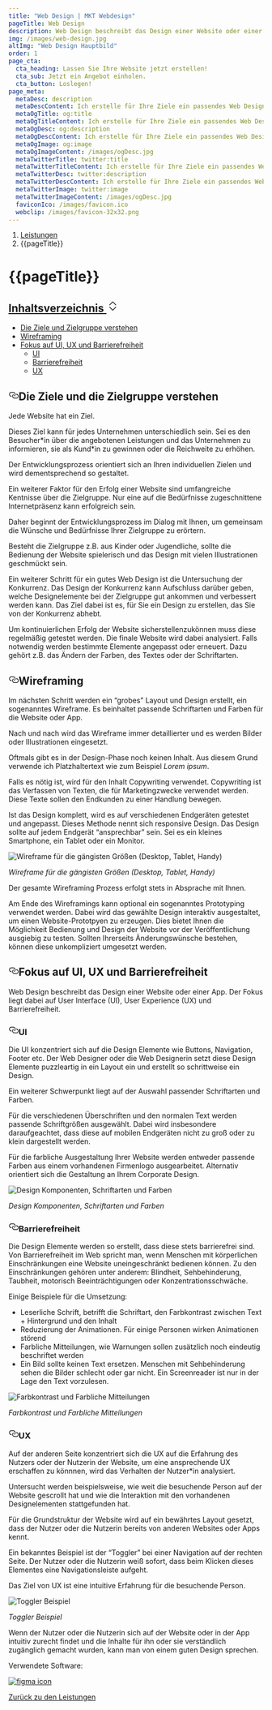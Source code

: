 ```yaml
---
title: "Web Design | MKT Webdesign"
pageTitle: Web Design
description: Web Design beschreibt das Design einer Website oder einer App. Der Fokus liegt dabei auf UI, UX und Barrierefreiheit.
img: /images/web-design.jpg
altImg: "Web Design Hauptbild"
order: 1
page_cta:
  cta_heading: Lassen Sie Ihre Website jetzt erstellen!
  cta_sub: Jetzt ein Angebot einholen.
  cta_button: Loslegen!
page_meta:
  metaDesc: description
  metaDescContent: Ich erstelle für Ihre Ziele ein passendes Web Design. Dabei ist das Design für alle Bildschirmgrößen optimiert. Der Fokus liegt stets bei UI, UX und Barrierefreiheit
  metaOgTitle: og:title
  metaOgTitleContent: Ich erstelle für Ihre Ziele ein passendes Web Design. Dabei ist das Design für alle Bildschirmgrößen optimiert. Der Fokus liegt stets bei UI, UX und Barrierefreiheit
  metaOgDesc: og:description
  metaOgDescContent: Ich erstelle für Ihre Ziele ein passendes Web Design. Dabei ist das Design für alle Bildschirmgrößen optimiert. Der Fokus liegt stets bei UI, UX und Barrierefreiheit
  metaOgImage: og:image
  metaOgImageContent: /images/ogDesc.jpg
  metaTwitterTitle: twitter:title
  metaTwitterTitleContent: Ich erstelle für Ihre Ziele ein passendes Web Design. Dabei ist das Design für alle Bildschirmgrößen optimiert. Der Fokus liegt stets bei UI, UX und Barrierefreiheit
  metaTwitterDesc: twitter:description
  metaTwitterDescContent: Ich erstelle für Ihre Ziele ein passendes Web Design. Dabei ist das Design für alle Bildschirmgrößen optimiert. Der Fokus liegt stets bei UI, UX und Barrierefreiheit
  metaTwitterImage: twitter:image
  metaTwitterImageContent: /images/ogDesc.jpg
  faviconIco: /images/favicon.ico
  webclip: /images/favicon-32x32.png
---
```


<nav aria-label="breadcrumb">
  <ol class="breadcrumb">
    <li class="breadcrumb-item"><a href="/leistungen">Leistungen</a></li>
    <li class="breadcrumb-item active" aria-current="page">{{pageTitle}}</li>
  </ol>
</nav>

<h1 class="heading-1 | text-primary | routeSkipHeading">
 <a
      href="#global-nav"
      id="skip-main"
      class="routeSkipLink"
      aria-label="Skip to global navigation"
    ></a>
{{pageTitle}}</h1>

<div class="toc">
  <div class="card">
    <div class="card-body">
            <h2><a class="" data-bs-toggle="collapse" href="#collapseTOC" role="button" aria-expanded="false" aria-controls="collapseTOC">Inhaltsverzeichnis 
        <svg xmlns="http://www.w3.org/2000/svg" aria-hidden="true" width="24" height="24" fill="currentColor" class="bi bi-chevron-expand" viewBox="0 0 16 16"><path fill-rule="evenodd" d="M3.646 9.146a.5.5 0 0 1 .708 0L8 12.793l3.646-3.647a.5.5 0 0 1 .708.708l-4 4a.5.5 0 0 1-.708 0l-4-4a.5.5 0 0 1 0-.708zm0-2.292a.5.5 0 0 0 .708 0L8 3.207l3.646 3.647a.5.5 0 0 0 .708-.708l-4-4a.5.5 0 0 0-.708 0l-4 4a.5.5 0 0 0 0 .708z"/></svg></a></h2>
      <ul class="collapse" id="collapseTOC">
      <li><a href="#die-ziele-und-die-zielgruppe-verstehen">Die Ziele und Zielgruppe verstehen</a></li>
      <li><a href="#wireframing">Wireframing</a></li>
        <li><a href="#fokus-auf-ui-ux-und-barrierefreiheit">Fokus auf UI, UX und Barrierefreiheit</a>
      <ul>
      <li><a href="#ui">UI</a></li>
      <li><a href="#barrierefreiheit">Barrierefreiheit</a></li>
      <li><a href="#ux">UX</a></li>
      </ul>
      </li>
      </ul>
    </div>
  </div>
</div>

<h2 style="position: relative;" id="die-ziele-und-die-zielgruppe-verstehen"><a href="#die-ziele-und-die-zielgruppe-verstehen" aria-label="Die Zielge und die Zielgruppe verstehen Permalink" class="blog-header-link before"><svg aria-hidden="true" focusable="false" height="20" version="1.1" viewbox="0 0 16 16" width="20"><path fill-rule="evenodd" d="M4 9h1v1H4c-1.5 0-3-1.69-3-3.5S2.55 3 4 3h4c1.45 0 3 1.69 3 3.5 0 1.41-.91 2.72-2 3.25V8.59c.58-.45 1-1.27 1-2.09C10 5.22 8.98 4 8 4H4c-.98 0-2 1.22-2 2.5S3 9 4 9zm9-3h-1v1h1c1 0 2 1.22 2 2.5S13.98 12 13 12H9c-.98 0-2-1.22-2-2.5 0-.83.42-1.64 1-2.09V6.25c-1.09.53-2 1.84-2 3.25C6 11.31 7.55 13 9 13h4c1.45 0 3-1.69 3-3.5S14.5 6 13 6z"></path></svg></a>Die Ziele und die Zielgruppe verstehen</h2>

Jede Website hat ein Ziel.

<p>Dieses Ziel kann für jedes Unternehmen unterschiedlich sein. Sei es den Besucher*in über die angebotenen Leistungen und das Unternehmen zu informieren, sie als Kund*in zu gewinnen oder die Reichweite zu erhöhen.</p>

Der Entwicklungsprozess orientiert sich an Ihren individuellen Zielen und wird dementsprechend so gestaltet.

Ein weiterer Faktor für den Erfolg einer Website sind umfangreiche Kentnisse über die Zielgruppe. Nur eine auf die Bedürfnisse zugeschnittene Internetpräsenz kann erfolgreich sein.

Daher beginnt der Entwicklungsprozess im Dialog mit Ihnen, um gemeinsam die Wünsche und Bedürfnisse Ihrer Zielgruppe zu erörtern.

Besteht die Zielgruppe z.B. aus Kinder oder Jugendliche, sollte die Bedienung der Website spielerisch und das Design mit vielen Illustrationen geschmückt sein.

Ein weiterer Schritt für ein gutes Web Design ist die Untersuchung der Konkurrenz. Das Design der Konkurrenz kann Aufschluss darüber geben, welche Designelemente bei der Zielgruppe gut ankommen und verbessert werden kann. Das Ziel dabei ist es, für Sie ein Design zu erstellen, das Sie von der Konkurrenz abhebt.

Um kontinuierlichen Erfolg der Website sicherstellenzukönnen muss diese regelmäßig getestet werden. Die finale Website wird dabei analysiert. Falls notwendig werden bestimmte Elemente angepasst oder erneuert. Dazu gehört z.B. das Ändern der Farben, des Textes oder der Schriftarten.

<h2 style="position: relative;" id="wireframing"><a href="#wireframing" aria-label="Wireframing Permalink" class="blog-header-link before"><svg aria-hidden="true" focusable="false" height="20" version="1.1" viewbox="0 0 16 16" width="20"><path fill-rule="evenodd" d="M4 9h1v1H4c-1.5 0-3-1.69-3-3.5S2.55 3 4 3h4c1.45 0 3 1.69 3 3.5 0 1.41-.91 2.72-2 3.25V8.59c.58-.45 1-1.27 1-2.09C10 5.22 8.98 4 8 4H4c-.98 0-2 1.22-2 2.5S3 9 4 9zm9-3h-1v1h1c1 0 2 1.22 2 2.5S13.98 12 13 12H9c-.98 0-2-1.22-2-2.5 0-.83.42-1.64 1-2.09V6.25c-1.09.53-2 1.84-2 3.25C6 11.31 7.55 13 9 13h4c1.45 0 3-1.69 3-3.5S14.5 6 13 6z"></path></svg></a>Wireframing</h2>

Im nächsten Schritt werden ein “grobes” Layout und Design erstellt, ein sogenanntes Wireframe. Es beinhaltet passende Schriftarten und Farben für die Website oder App.

Nach und nach wird das Wireframe immer detaillierter und es werden Bilder oder Illustrationen eingesetzt.

Oftmals gibt es in der Design-Phase noch keinen Inhalt. Aus diesem Grund verwende ich Platzhaltertext wie zum Beispiel _Lorem ipsum_.

Falls es nötig ist, wird für den Inhalt Copywriting verwendet. Copywriting ist das Verfassen von Texten, die für Marketingzwecke verwendet werden. Diese Texte sollen den Endkunden zu einer Handlung bewegen.

Ist das Design komplett, wird es auf verschiedenen Endgeräten getestet und angepasst. Dieses Methode nennt sich responsive Design. Das Design sollte auf jedem Endgerät “ansprechbar” sein. Sei es ein kleines Smartphone, ein Tablet oder ein Monitor.

![Wireframe für die gängisten Größen (Desktop, Tablet, Handy)](/images/wireframe-beispiel.jpg)

_Wireframe für die gängisten Größen (Desktop, Tablet, Handy)_

Der gesamte Wireframing Prozess erfolgt stets in Absprache mit Ihnen.

Am Ende des Wireframings kann optional ein sogenanntes Prototyping verwendet werden. Dabei wird das gewählte Design interaktiv ausgestaltet, um einen Website-Prototpyen zu erzeugen. Dies bietet Ihnen die Möglichkeit Bedienung und Design der Website vor der Veröffentlichung ausgiebig zu testen. Sollten Ihrerseits Änderungswünsche bestehen, können diese unkompliziert umgesetzt werden.

<h2 style="position: relative;" id="fokus-auf-ui-ux-und-barrierefreiheit"><a href="#fokus-auf-ui-ux-und-barrierefreiheit" aria-label="Fokus auf UI, UX und Barrierefreiheit Permalink" class="blog-header-link before"><svg aria-hidden="true" focusable="false" height="20" version="1.1" viewbox="0 0 16 16" width="20"><path fill-rule="evenodd" d="M4 9h1v1H4c-1.5 0-3-1.69-3-3.5S2.55 3 4 3h4c1.45 0 3 1.69 3 3.5 0 1.41-.91 2.72-2 3.25V8.59c.58-.45 1-1.27 1-2.09C10 5.22 8.98 4 8 4H4c-.98 0-2 1.22-2 2.5S3 9 4 9zm9-3h-1v1h1c1 0 2 1.22 2 2.5S13.98 12 13 12H9c-.98 0-2-1.22-2-2.5 0-.83.42-1.64 1-2.09V6.25c-1.09.53-2 1.84-2 3.25C6 11.31 7.55 13 9 13h4c1.45 0 3-1.69 3-3.5S14.5 6 13 6z"></path></svg></a>Fokus auf UI, UX und Barrierefreiheit</h2>

Web Design beschreibt das Design einer Website oder einer App. Der Fokus liegt dabei auf User Interface (UI), User Experience (UX) und Barrierefreiheit.

<h3 style="position: relative;" id="ui"><a href="#ui" aria-label="UI Permalink" class="blog-header-link before"><svg aria-hidden="true" focusable="false" height="20" version="1.1" viewbox="0 0 16 16" width="20"><path fill-rule="evenodd" d="M4 9h1v1H4c-1.5 0-3-1.69-3-3.5S2.55 3 4 3h4c1.45 0 3 1.69 3 3.5 0 1.41-.91 2.72-2 3.25V8.59c.58-.45 1-1.27 1-2.09C10 5.22 8.98 4 8 4H4c-.98 0-2 1.22-2 2.5S3 9 4 9zm9-3h-1v1h1c1 0 2 1.22 2 2.5S13.98 12 13 12H9c-.98 0-2-1.22-2-2.5 0-.83.42-1.64 1-2.09V6.25c-1.09.53-2 1.84-2 3.25C6 11.31 7.55 13 9 13h4c1.45 0 3-1.69 3-3.5S14.5 6 13 6z"></path></svg></a>UI</h3>

Die UI konzentriert sich auf die Design Elemente wie Buttons, Navigation, Footer etc. Der Web Designer oder die Web Designerin setzt diese Design Elemente puzzleartig in ein Layout ein und erstellt so schrittweise ein Design.

Ein weiterer Schwerpunkt liegt auf der Auswahl passender Schriftarten und Farben.

Für die verschiedenen Überschriften und den normalen Text werden passende Schriftgrößen ausgewählt. Dabei wird insbesondere daraufgeachtet, dass diese auf mobilen Endgeräten nicht zu groß oder zu klein dargestellt werden.

Für die farbliche Ausgestaltung Ihrer Website werden entweder passende Farben aus einem vorhandenen Firmenlogo ausgearbeitet. Alternativ orientiert sich die Gestaltung an Ihrem Corporate Design.

![Design Komponenten, Schriftarten und Farben](/images/ui-design-elemente.jpg)

_Design Komponenten, Schriftarten und Farben_

<h3 style="position: relative;" id="barrierefreiheit"><a href="#barrierefreiheit" aria-label="Barrierefreiheit Permalink" class="blog-header-link before"><svg aria-hidden="true" focusable="false" height="20" version="1.1" viewbox="0 0 16 16" width="20"><path fill-rule="evenodd" d="M4 9h1v1H4c-1.5 0-3-1.69-3-3.5S2.55 3 4 3h4c1.45 0 3 1.69 3 3.5 0 1.41-.91 2.72-2 3.25V8.59c.58-.45 1-1.27 1-2.09C10 5.22 8.98 4 8 4H4c-.98 0-2 1.22-2 2.5S3 9 4 9zm9-3h-1v1h1c1 0 2 1.22 2 2.5S13.98 12 13 12H9c-.98 0-2-1.22-2-2.5 0-.83.42-1.64 1-2.09V6.25c-1.09.53-2 1.84-2 3.25C6 11.31 7.55 13 9 13h4c1.45 0 3-1.69 3-3.5S14.5 6 13 6z"></path></svg></a>Barrierefreiheit</h3>

Die Design Elemente werden so erstellt, dass diese stets barrierefrei sind. Von Barrierefreiheit im Web spricht man, wenn Menschen mit körperlichen Einschränkungen eine Website uneingeschränkt bedienen können. Zu den Einschränkungen gehören unter anderem: Blindheit, Sehbehinderung, Taubheit, motorisch Beeinträchtigungen oder Konzentrationsschwäche.

Einige Beispiele für die Umsetzung:

- Leserliche Schrift, betrifft die Schriftart, den Farbkontrast zwischen Text + Hintergrund und den Inhalt
- Reduzierung der Animationen. Für einige Personen wirken Animationen störend
- Farbliche Mitteilungen, wie Warnungen sollen zusätzlich noch eindeutig beschriftet werden
- Ein Bild sollte keinen Text ersetzen. Menschen mit Sehbehinderung sehen die Bilder schlecht oder gar nicht. Ein Screenreader ist nur in der Lage den Text vorzulesen.

![Farbkontrast und Farbliche Mitteilungen](/images/barrierefreiheit_beispiele.jpg)

_Farbkontrast und Farbliche Mitteilungen_

<h3 style="position: relative;" id="ux"><a href="#ux" aria-label="ux Permalink" class="blog-header-link before"><svg aria-hidden="true" focusable="false" height="20" version="1.1" viewbox="0 0 16 16" width="20"><path fill-rule="evenodd" d="M4 9h1v1H4c-1.5 0-3-1.69-3-3.5S2.55 3 4 3h4c1.45 0 3 1.69 3 3.5 0 1.41-.91 2.72-2 3.25V8.59c.58-.45 1-1.27 1-2.09C10 5.22 8.98 4 8 4H4c-.98 0-2 1.22-2 2.5S3 9 4 9zm9-3h-1v1h1c1 0 2 1.22 2 2.5S13.98 12 13 12H9c-.98 0-2-1.22-2-2.5 0-.83.42-1.64 1-2.09V6.25c-1.09.53-2 1.84-2 3.25C6 11.31 7.55 13 9 13h4c1.45 0 3-1.69 3-3.5S14.5 6 13 6z"></path></svg></a>UX</h3>

Auf der anderen Seite konzentriert sich die UX auf die Erfahrung des Nutzers oder der Nutzerin der Website, um eine ansprechende UX erschaffen zu könnnen, wird das Verhalten der Nutzer\*in analysiert.

Untersucht werden beispielsweise, wie weit die besuchende Person auf der Website gescrollt hat und wie die Interaktion mit den vorhandenen Designelementen stattgefunden hat.

Für die Grundstruktur der Website wird auf ein bewährtes Layout gesetzt, dass der Nutzer oder die Nutzerin bereits von anderen Websites oder Apps kennt.

Ein bekanntes Beispiel ist der “Toggler” bei einer Navigation auf der rechten Seite. Der Nutzer oder die Nutzerin weiß sofort, dass beim Klicken dieses Elementes eine Navigationsleiste aufgeht.

Das Ziel von UX ist eine intuitive Erfahrung für die besuchende Person.

![Toggler Beispiel](/images/navigationsbeispiel-mit-toggler.jpg)

_Toggler Beispiel_

Wenn der Nutzer oder die Nutzerin sich auf der Website oder in der App intuitiv zurecht findet und die Inhalte für ihn oder sie verständlich zugänglich gemacht wurden, kann man von einem guten Design sprechen.

Verwendete Software:

<a href="https://www.figma.com/" rel="noopener noreferrer" target="_blank">
<img src="/images/figma.svg" class="icon" alt="figma icon">
</a>

<p class="mt-5">
<a href="/leistungen" class="text-dark | btn-second">Zurück zu den Leistungen</a>
</p>
